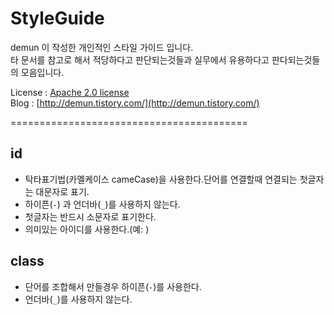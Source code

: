# StyleGuide
demun 이 작성한 개인적인 스타일 가이드 입니다.       
타 문서를 참고로 해서 적당하다고 판단되는것들과 실무에서 유용하다고 판다되는것들의 모음입니다.

License : [Apache 2.0 license](http://www.apache.org/licenses/)         
Blog : [http://demun.tistory.com/](http://demun.tistory.com/)

=========================================

## id
- 탁타표기법(카멜케이스 cameCase)을 사용한다.단어를 연결할때 연결되는 첫글자는 대문자로 표기.
- 하이픈(`-`) 과 언더바(`_`)를 사용하지 않는다.
- 첫글자는 반드시 소문자로 표기한다.
- 의미있는 아이디를 사용한다.(예: )



## class
- 단어를 조합해서 만들경우 하이픈(`-`)를 사용한다.
- 언더바(`_`)를 사용하지 않는다.


